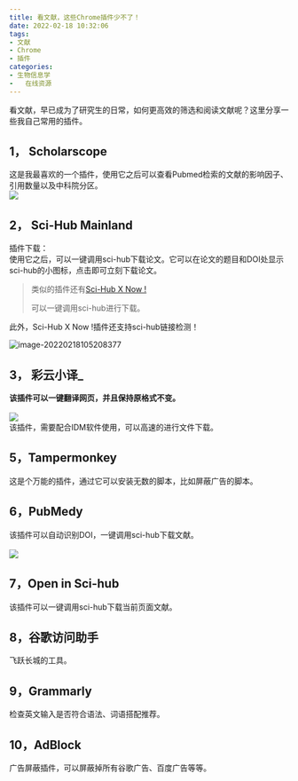 ```yaml
---
title: 看文献，这些Chrome插件少不了！
date: 2022-02-18 10:32:06
tags:
- 文献
- Chrome
- 插件
categories:
- 生物信息学
- 	在线资源
---
```


看文献，早已成为了研究生的日常，如何更高效的筛选和阅读文献呢？这里分享一些我自己常用的插件。
<a name="wLEMD"></a>

## 1， Scholarscope
这是我最喜欢的一个插件，使用它之后可以查看Pubmed检索的文献的影响因子、引用数量以及中科院分区。<br />![](https://vip2.loli.io/2022/02/18/4xUN6XpDTRoH2mh.png)
<a name="VJ7Ay"></a>

## 2， Sci-Hub Mainland
插件下载：<br />使用它之后，可以一键调用sci-hub下载论文。它可以在论文的题目和DOI处显示sci-hub的小图标，点击即可立刻下载论文。
<a name="y634W"></a>

> 类似的插件还有[Sci-Hub X Now !](https://chrome.google.com/webstore/detail/sci-hub-x-now/gmmnidkpkgiohfdoenhpghbilmeeagjj?hl=en-US)
>
> 可以一键调用sci-hub进行下载。

此外，Sci-Hub X Now !插件还支持sci-hub链接检测！

![image-20220218105208377](https://vip2.loli.io/2022/02/18/UWsxoK3qCtV75pM.png)

## 3， 彩云小译_
**该插件可以一键翻译网页，并且保持原格式不变。**<br />
<br />![](https://vip1.loli.io/2022/02/18/Ihv2OUyFA815D3l.png)<br />该插件，需要配合IDM软件使用，可以高速的进行文件下载。<br />
<a name="3Idmz"></a>

## 5，Tampermonkey
这是个万能的插件，通过它可以安装无数的脚本，比如屏蔽广告的脚本。
<a name="EHjHO"></a>
## 6，PubMedy
该插件可以自动识别DOI，一键调用sci-hub下载文献。<br />
<br />![](https://vip1.loli.io/2022/02/18/Fd57mpbKfrz4Isw.jpg)<br />

<a name="Wr3vQ"></a>
## 7，Open in Sci-hub
该插件可以一键调用sci-hub下载当前页面文献。
<a name="3J33f"></a>
## 8，谷歌访问助手
飞跃长城的工具。
<a name="WBgTE"></a>

## 9，Grammarly
检查英文输入是否符合语法、词语搭配推荐。
<a name="z5cou"></a>
## 10，AdBlock
广告屏蔽插件，可以屏蔽掉所有谷歌广告、百度广告等等。<br />



